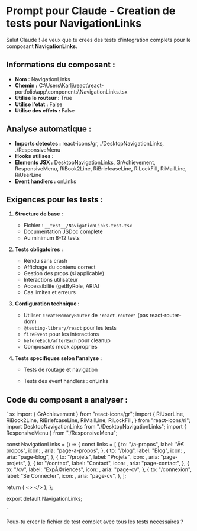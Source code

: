 ﻿# Prompt pour Claude - Creation de tests pour NavigationLinks

Salut Claude ! Je veux que tu crees des tests d'integration complets pour le composant **NavigationLinks**.

## Informations du composant :
- **Nom :** NavigationLinks
- **Chemin :** C:\Users\Karlj\react\react-portfolio\app\components\NavigationLinks.tsx
- **Utilise le routeur :** True
- **Utilise l'etat :** False
- **Utilise des effets :** False

## Analyse automatique :
- **Imports detectes :** react-icons/gr, ./DesktopNavigationLinks, ./ResponsiveMenu
- **Hooks utilises :** 
- **Elements JSX :** DesktopNavigationLinks, GrAchievement, ResponsiveMenu, RiBook2Line, RiBriefcaseLine, RiLockFill, RiMailLine, RiUserLine
- **Event handlers :** onLinks

## Exigences pour les tests :

1. **Structure de base :**
   - Fichier : `__test__/NavigationLinks.test.tsx`
   - Documentation JSDoc complete
   - Au minimum 8-12 tests

2. **Tests obligatoires :**
   - Rendu sans crash
   - Affichage du contenu correct
   - Gestion des props (si applicable)
   - Interactions utilisateur
   - Accessibilite (getByRole, ARIA)
   - Cas limites et erreurs

3. **Configuration technique :**
   - Utiliser `createMemoryRouter` de `'react-router'` (pas react-router-dom)
   - `@testing-library/react` pour les tests
   - `fireEvent` pour les interactions
   - `beforeEach/afterEach` pour cleanup
   - Composants mock appropries

4. **Tests specifiques selon l'analyse :**
   - Tests de routage et navigation


   - Tests des event handlers : onLinks

## Code du composant a analyser :
`	sx
import { GrAchievement } from "react-icons/gr";
import {
  RiUserLine,
  RiBook2Line,
  RiBriefcaseLine,
  RiMailLine,
  RiLockFill,
} from "react-icons/ri";
import DesktopNavigationLinks from "./DesktopNavigationLinks";
import { ResponsiveMenu } from "./ResponsiveMenu";

const NavigationLinks = () => {
  const links = [
    {
      to: "/a-propos",
      label: "Ã€ propos",
      icon: <RiUserLine size={22} data-testid="icone-a-propos" />,
      aria: "page-a-propos",
    },
    {
      to: "/blog",
      label: "Blog",
      icon: <RiBook2Line size={22} data-testid="icone-blog" />,
      aria: "page-blog",
    },
    {
      to: "/projets",
      label: "Projets",
      icon: <RiBriefcaseLine size={22} data-testid="icone-projets" />,
      aria: "page-projets",
    },
    {
      to: "/contact",
      label: "Contact",
      icon: <RiMailLine size={22} data-testid="icone-contact" />,
      aria: "page-contact",
    },
    {
      to: "/cv",
      label: "ExpÃ©riences",
      icon: <GrAchievement size={22} data-testid="icone-cv" />,
      aria: "page-cv",
    },
    {
      to: "/connexion",
      label: "Se Connecter",
      icon: <RiLockFill size={22} data-testid="icone-connexion" />,
      aria: "page-cv",
    },
  ];

  return (
    <>
      <DesktopNavigationLinks links={links} />
      <ResponsiveMenu links={links} />
    </>
  );
};

export default NavigationLinks;

`

Peux-tu creer le fichier de test complet avec tous les tests necessaires ?
